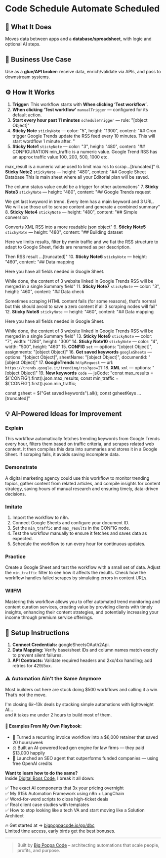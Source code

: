# Code Schedule Automate Scheduled
  ## 🚀 What It Does
  Moves data between apps and a **database/spreadsheet**, with logic and optional AI steps.
  
  ## 💼 Business Use Case
  Use as a **glue/API broker**: receive data, enrich/validate via APIs, and pass to downstream systems.
  
  ## ⚙️ How It Works
  1. **Trigger:** This workflow starts with **When clicking ‘Test workflow’**.
  2. **When clicking ‘Test workflow’** `manualTrigger` — configured for its default action.
3. **Start every hour past 11 minutes** `scheduleTrigger` — rule: "[object Object]"
4. **Sticky Note** `stickyNote` — color: "5", height: "1300", content: "## Cron trigger
Google Trends update the RSS feed every 10 minutes. This will start wordflow 1 minute after. "
5. **Sticky Note1** `stickyNote` — color: "3", height: "480", content: "## CONFIGURATION
min_traffic is a numeric value. Google Trend RSS has an approx traffic value 100, 200, 500, 1000 etc.

max_result is a numeric value used to limit max rss to scrap…[truncated]"
6. **Sticky Note2** `stickyNote` — height: "480", content: "## Google Sheet Database
This is main sheet where all your Editorial plan will be saved.

The column status value could be a trigger for other automations"
7. **Sticky Note3** `stickyNote` — height: "480", content: "## Google Trends request

We get last kwyword in trend. Every item has a main keyword and 3 URL. We will use those url to scrape content and generate a combined summary"
8. **Sticky Note4** `stickyNote` — height: "480", content: "## Simple conversion

Converts XML RSS into a more readable json object"
9. **Sticky Note5** `stickyNote` — height: "480", content: "## Building dataset

Here we limits results, filter by mmin traffic and we flat the RSS structure to adapt to Google Sheet, fields are renamed as per description.

Then RSS result …[truncated]"
10. **Sticky Note6** `stickyNote` — height: "460", content: "## Data mapping

Here you have all fields needed in Google Sheet.

While done, the content of 3 website linked in Google Trends RSS will be merged in a single Summary field"
11. **Sticky Note7** `stickyNote` — color: "3", height: "460", content: "## Data check

Sometimes scraping HTML content fails (for some reasons), that's normal but this should avoid to save a zero content if all 3 scraping nodes will fail"
12. **Sticky Note8** `stickyNote` — height: "460", content: "## Data mapping

Here you have all fields needed in Google Sheet.

While done, the content of 3 website linked in Google Trends RSS will be merged in a single Summary field"
13. **Sticky Note9** `stickyNote` — color: "7", width: "1280", height: "300"
14. **Sticky Note10** `stickyNote` — color: "4", width: "500", height: "460"
15. **CONFIG** `set` — options: "[object Object]", assignments: "[object Object]"
16. **Get saved keywords** `googleSheets` — options: "[object Object]", sheetName: "[object Object]", documentId: "[object Object]"
17. **GoogleTrends** `httpRequest` — url: `https://trends.google.it/trending/rss?geo=IT`
18. **XML** `xml` — options: "[object Object]"
19. **New keywords** `code` — jsCode: "const max_results = $('CONFIG').first().json.max_results;
const min_traffic = $('CONFIG').first().json.min_traffic;

const gsheet = $("Get saved keywords").all();
const gsheetKeys …[truncated]"
  
  ## 💡 AI-Powered Ideas for Improvement
  ### Explain
This workflow automatically fetches trending keywords from Google Trends every hour, filters them based on traffic criteria, and scrapes related web content. It then compiles this data into summaries and stores it in a Google Sheet. If scraping fails, it avoids saving incomplete data.

### Demonstrate
A digital marketing agency could use this workflow to monitor trending topics, gather content from related articles, and compile insights for content strategy, saving hours of manual research and ensuring timely, data-driven decisions.

### Imitate
1. Import the workflow to n8n.
2. Connect Google Sheets and configure your document ID.
3. Set the `min_traffic` and `max_results` in the CONFIG node.
4. Test the workflow manually to ensure it fetches and saves data as expected.
5. Schedule the workflow to run every hour for continuous updates.

### Practice
Create a Google Sheet and test the workflow with a small set of data. Adjust the `min_traffic` filter to see how it affects the results. Check how the workflow handles failed scrapes by simulating errors in content URLs.

### WIIFM
Mastering this workflow allows you to offer automated trend monitoring and content curation services, creating value by providing clients with timely insights, enhancing their content strategies, and potentially increasing your income through premium service offerings.
  
  ## 🔧 Setup Instructions
  1. **Connect Credentials:** googleSheetsOAuth2Api.
2. **Data Mapping:** Verify base/sheet IDs and column names match exactly to prevent silent failures.
3. **API Contracts:** Validate required headers and 2xx/4xx handling; add retries for 429/5xx.
  
### ⚠️ Automation Ain’t the Same Anymore

Most builders out here are stuck doing $500 workflows and calling it a win.  
That’s not the move.  

I'm closing $6k–$13k deals by stacking simple automations with lightweight AI...  
and it takes me under 2 hours to build most of them.

#### 🧠 Examples From My Own Playbook:
- 🔁 Turned a recurring invoice workflow into a $6,000 retainer that saved 20 hours/week  
- ⚖️ Built an AI-powered lead gen engine for law firms — they paid $13,000 happily  
- 🚀 Launched an SEO agent that outperforms funded companies — using free OpenAI credits  

**Want to learn how to do the same?**  
Inside [Digital Boss Code](https://bigpoppacode.io/go/dbc), I break it all down:

✅ The exact AI components that 3x your pricing overnight  
✅ My $15k Automation Framework using n8n + LangChain  
✅ Word-for-word scripts to close high-ticket deals  
✅ Real client case studies with templates  
✅ How to stop looking like a tech VA and start moving like a Solution Architect  

🔥 Get started at → [bigpoppacode.io/go/dbc](https://bigpoppacode.io/go/dbc)  
Limited time access, early birds get the best bonuses.

---
> Built by [Big Poppa Code](https://bigpoppacode.io) – architecting automations that scale people, profits, and purpose.
  